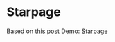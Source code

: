 # Starpage
Based on [this post](https://www.reddit.com/r/startpages/comments/i9z3ud/is_this_minimal_enough_for_you_folks/)
Demo: [Starpage](https://axelhuerta.github.io/)
